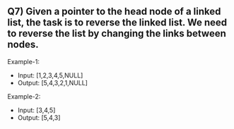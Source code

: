 ## Q7) Given a pointer to the head node of a linked list, the task is to reverse the linked list. We need to reverse the list by changing the links between nodes.

Example-1:
- Input: [1,2,3,4,5,NULL]
- Output: [5,4,3,2,1,NULL]

Example-2:
- Input: [3,4,5]
- Output: [5,4,3]
